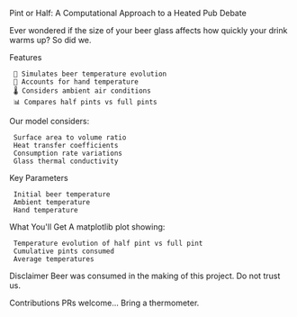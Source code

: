 Pint or Half: A Computational Approach to a Heated Pub Debate

Ever wondered if the size of your beer glass affects how quickly your drink warms up? So did we. 

Features 

     🧊 Simulates beer temperature evolution
     👋 Accounts for hand temperature
     🌡️ Considers ambient air conditions
     📊 Compares half pints vs full pints
     
Our model considers: 

     Surface area to volume ratio
     Heat transfer coefficients
     Consumption rate variations
     Glass thermal conductivity

Key Parameters 

     Initial beer temperature
     Ambient temperature
     Hand temperature
 
What You'll Get 
A matplotlib plot showing: 

     Temperature evolution of half pint vs full pint
     Cumulative pints consumed
     Average temperatures

Disclaimer 
Beer was consumed in the making of this project. Do not trust us.

Contributions 
PRs welcome... Bring a thermometer.
